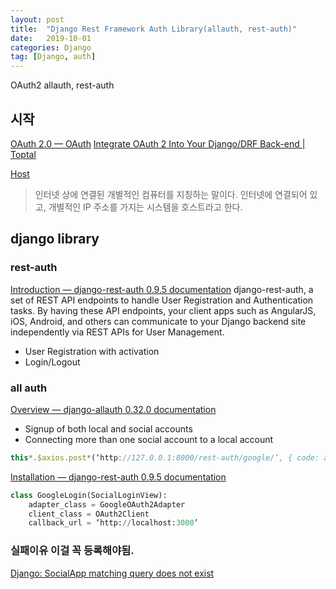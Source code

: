 ```yaml
---
layout: post
title:  "Django Rest Framework Auth Library(allauth, rest-auth)"
date:   2019-10-01
categories: Django
tag: [Django, auth]
---
```


OAuth2 allauth, rest-auth
## 시작
[OAuth 2.0 — OAuth](https://oauth.net/2/)
[Integrate OAuth 2 Into Your Django/DRF Back-end | Toptal](https://www.toptal.com/django/integrate-oauth-2-into-django-drf-back-end)


[Host](https://terms.naver.com/entry.nhn?docId=3477684&cid=58439&categoryId=58439)
> 인터넷 상에 연결된 개별적인 컴퓨터를 지칭하는 말이다. 인터넷에 연결되어 있고, 개별적인 IP 주소를 가지는 시스템을 호스트라고 한다.


## django library
### rest-auth 
[Introduction — django-rest-auth 0.9.5 documentation](https://django-rest-auth.readthedocs.io/en/latest/introduction.html)
django-rest-auth, a set of REST API endpoints to handle User Registration and Authentication tasks. By having these API endpoints, your client apps such as AngularJS, iOS, Android, and others can communicate to your Django backend site independently via REST APIs for User Management. 

- User Registration with activation
- Login/Logout

### all auth 
[Overview — django-allauth 0.32.0 documentation](https://django-allauth.readthedocs.io/en/latest/overview.html#)
- Signup of both local and social accounts
- Connecting more than one social account to a local account


```javascript
this*.$axios.post*(‘http://127.0.0.1:8000/rest-auth/google/‘, { code: authCode, redirect_uri : ‘http://127.0.0.1:8000/accounts/google/login/callback/‘})
```


[Installation — django-rest-auth 0.9.5 documentation](https://django-rest-auth.readthedocs.io/en/latest/installation.html)
```python
class GoogleLogin(SocialLoginView):
    adapter_class = GoogleOAuth2Adapter
    client_class = OAuth2Client
    callback_url = ‘http://localhost:3000’
```
    
### 실패이유  이걸 꼭 등록해야됨.
 [Django: SocialApp matching query does not exist](https://stackoverflow.com/questions/15409366/django-socialapp-matching-query-does-not-exist) 